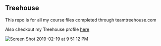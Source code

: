 ## Treehouse

This repo is for all my course files completed through teamtreehouse.com

Also checkout my Treehouse profile [here](https://teamtreehouse.com/nathanbackous)

![Screen Shot 2019-02-19 at 9 51 12 PM](https://user-images.githubusercontent.com/40135245/54873375-34541380-4d92-11e9-849e-214d03e6b45b.png)
